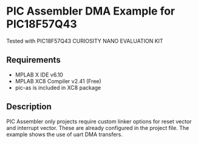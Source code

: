 # PIC Assembler DMA Example for PIC18F57Q43
Tested with PIC18F57Q43 CURIOSITY NANO EVALUATION KIT

## Requirements
- MPLAB X IDE v6.10
- MPLAB XC8 Compiler v2.41 (Free)
- pic-as is included in XC8 package

## Description
PIC Assembler only projects require custom linker options for reset vector and interrupt vector.
These are already configured in the project file.
The example shows the use of uart DMA transfers.

